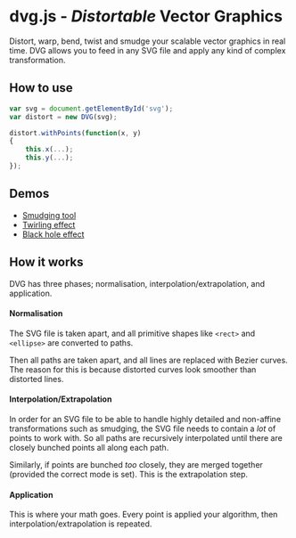 # dvg.js - *Distortable* Vector Graphics

Distort, warp, bend, twist and smudge your scalable vector graphics in real time. DVG allows you to feed in any SVG file and apply any kind of complex transformation.

## How to use

```js
var svg = document.getElementById('svg');
var distort = new DVG(svg);

distort.withPoints(function(x, y)
{
	this.x(...);
    this.y(...);
});
```

## Demos

- [Smudging tool](http://codepen.io/benjamminf/full/GpaKGV/)
- [Twirling effect](http://codepen.io/benjamminf/full/yYWowL/)
- [Black hole effect](http://codepen.io/benjamminf/pen/Xbymvm)

## How it works

DVG has three phases; normalisation, interpolation/extrapolation, and application.


#### Normalisation

The SVG file is taken apart, and all primitive shapes like `<rect>` and `<ellipse>` are converted to paths.

Then all paths are taken apart, and all lines are replaced with Bezier curves. The reason for this is because distorted curves look smoother than distorted lines.

#### Interpolation/Extrapolation

In order for an SVG file to be able to handle highly detailed and non-affine transformations such as smudging, the SVG file needs to contain a *lot* of points to work with. So all paths are recursively interpolated until there are closely bunched points all along each path.

Similarly, if points are bunched *too* closely, they are merged together (provided the correct mode is set). This is the extrapolation step.

#### Application

This is where your math goes. Every point is applied your algorithm, then interpolation/extrapolation is repeated.
